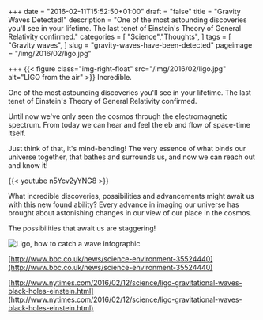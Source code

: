 +++
date = "2016-02-11T15:52:50+01:00"
draft = "false"
title = "Gravity Waves Detected!"
description = "One of the most astounding discoveries you'll see in your lifetime. The last tenet of Einstein's Theory of General Relativity confirmed."
categories = [
  "Science","Thoughts",
]
tags = [
  "Gravity waves",
]
slug = "gravity-waves-have-been-detected"
pageimage = "/img/2016/02/ligo.jpg"

+++
{{< figure class="img-right-float" src="/img/2016/02/ligo.jpg" alt="LIGO from the air" >}}
Incredible.

One of the most astounding discoveries you'll see in your lifetime. The last tenet of Einstein's Theory of General Relativity confirmed. 

Until now we've only seen the cosmos through the electromagnetic spectrum. From today we can hear and feel the eb and flow of space-time itself. 

Just think of that, it's mind-bending! The very essence of what binds our universe together, that bathes and surrounds us, and now we can reach out and know it!

<!--more-->

{{< youtube n5Ycv2yYNG8 >}}

What incredible discoveries, possibilities and advancements might await us with this new found ability? Every advance in imaging our universe has brought about astonishing changes in our view of our place in the cosmos.

The possibilities that await us are staggering!

![Ligo, how to catch a wave infographic](/img/2016/02/60212_LIGO_web.png)

[http://www.bbc.co.uk/news/science-environment-35524440](http://www.bbc.co.uk/news/science-environment-35524440)

[http://www.nytimes.com/2016/02/12/science/ligo-gravitational-waves-black-holes-einstein.html](http://www.nytimes.com/2016/02/12/science/ligo-gravitational-waves-black-holes-einstein.html)
